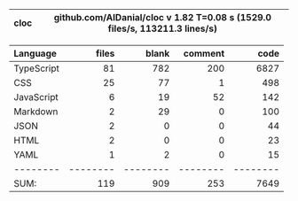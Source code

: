 
cloc|github.com/AlDanial/cloc v 1.82  T=0.08 s (1529.0 files/s, 113211.3 lines/s)
--- | ---

Language|files|blank|comment|code
:-------|-------:|-------:|-------:|-------:
TypeScript|81|782|200|6827
CSS|25|77|1|498
JavaScript|6|19|52|142
Markdown|2|29|0|100
JSON|2|0|0|44
HTML|2|0|0|23
YAML|1|2|0|15
--------|--------|--------|--------|--------
SUM:|119|909|253|7649
